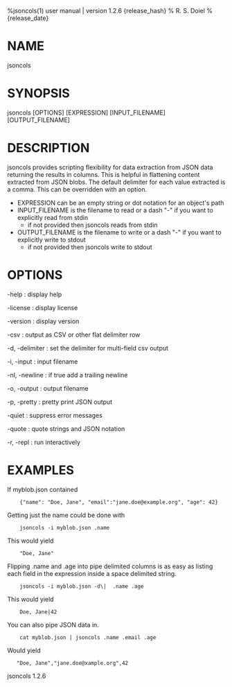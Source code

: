 %jsoncols(1) user manual | version 1.2.6 {release_hash}
% R. S. Doiel
% {release_date}

# NAME

jsoncols

# SYNOPSIS

jsoncols [OPTIONS] [EXPRESSION] [INPUT_FILENAME] [OUTPUT_FILENAME]

# DESCRIPTION

jsoncols provides scripting flexibility for data extraction from JSON data
returning the results in columns.  This is helpful in flattening content
extracted from JSON blobs.  The default delimiter for each value
extracted is a comma. This can be overridden with an option.

- EXPRESSION can be an empty string or dot notation for an object's path
- INPUT_FILENAME is the filename to read or a dash "-" if you want to
  explicitly read from stdin
	- if not provided then jsoncols reads from stdin
- OUTPUT_FILENAME is the filename to write or a dash "-" if you want to
  explicitly write to stdout
	- if not provided then jsoncols write to stdout

# OPTIONS

-help
: display help

-license
: display license

-version
: display version

-csv
: output as CSV or other flat delimiter row

-d, -delimiter
: set the delimiter for multi-field csv output

-i, -input
: input filename

-nl, -newline
: if true add a trailing newline

-o, -output
: output filename

-p, -pretty
: pretty print JSON output

-quiet
: suppress error messages

-quote
: quote strings and JSON notation

-r, -repl
: run interactively


# EXAMPLES

If myblob.json contained

~~~
    {"name": "Doe, Jane", "email":"jane.doe@example.org", "age": 42}
~~~

Getting just the name could be done with

~~~
    jsoncols -i myblob.json .name
~~~

This would yield

~~~
    "Doe, Jane"
~~~

Flipping .name and .age into pipe delimited columns is as
easy as listing each field in the expression inside a
space delimited string.

~~~
    jsoncols -i myblob.json -d\|  .name .age
~~~

This would yield

~~~
    Doe, Jane|42
~~~

You can also pipe JSON data in.

~~~
    cat myblob.json | jsoncols .name .email .age
~~~

Would yield

~~~
   "Doe, Jane","jane.doe@xample.org",42
~~~

jsoncols 1.2.6


